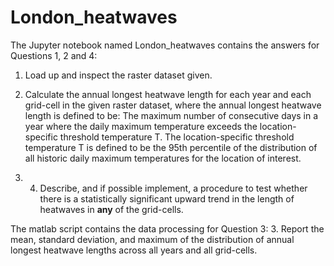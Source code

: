 # London_heatwaves
The Jupyter notebook named London_heatwaves contains the answers for Questions 1, 2 and 4: 
1. Load up and inspect the raster dataset given. 
2. Calculate the annual longest heatwave length for each year and each grid-cell in the given raster dataset, where the annual longest heatwave length is defined to be: The maximum number of consecutive days in a year where the daily maximum temperature exceeds the location-specific threshold temperature T. The location-specific threshold temperature T is defined to be the 95th percentile of the distribution of all historic daily maximum temperatures for the location of interest.

4. 4. Describe, and if possible implement, a procedure to test whether there is a statistically significant upward trend in the length of heatwaves in **any** of the grid-cells.

The matlab script contains the data processing for Question 3: 
3. Report the mean, standard deviation, and maximum of the distribution of annual longest heatwave lengths across all years and all grid-cells. 
